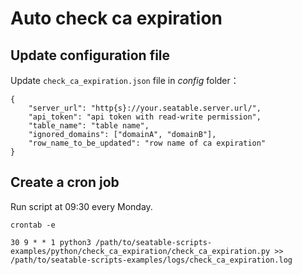 # Auto check ca expiration

## Update configuration file

Update `check_ca_expiration.json` file in *config* folder：

```
{
    "server_url": "http{s}://your.seatable.server.url/",
    "api_token": "api token with read-write permission",
    "table_name": "table name",
    "ignored_domains": ["domainA", "domainB"],
    "row_name_to_be_updated": "row name of ca expiration"
}
```

## Create a cron job

Run script at 09:30 every Monday.

```
crontab -e

30 9 * * 1 python3 /path/to/seatable-scripts-examples/python/check_ca_expiration/check_ca_expiration.py >> /path/to/seatable-scripts-examples/logs/check_ca_expiration.log
```

